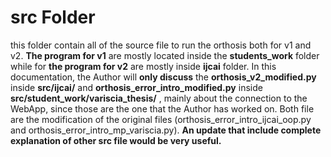 # src Folder
this folder contain all of the source file to run the orthosis both for v1 and v2. **The program for v1** are mostly located inside the **students_work** folder while for **the program for v2** are mostly inside **ijcai** folder. In this documentation, the Author will **only discuss** the **orthosis_v2_modified.py** inside **src/ijcai/** and **orthosis_error_intro_modified.py** inside **src/student_work/variscia_thesis/** , mainly about the connection to the WebApp, since those are the one that the Author has worked on. Both file are the modification of the original files (orthosis_error_intro_ijcai_oop.py and orthosis_error_intro_mp_variscia.py). **An update that include complete explanation of other src file would be very useful.**